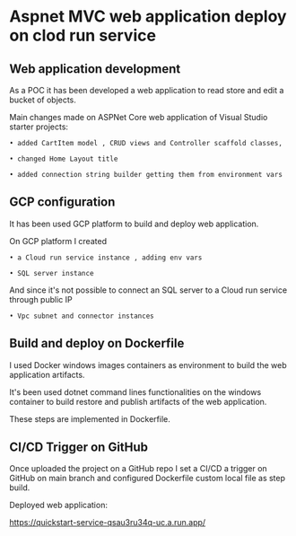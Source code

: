 # Aspnet MVC web application deploy on clod run service 



## Web application development 



As a POC it has been developed a web application to read store and edit a bucket of objects.



Main changes made on ASPNet Core web application of Visual Studio starter projects:

	• added CartItem model , CRUD views and Controller scaffold classes,

	• changed Home Layout title

	• added connection string builder getting them from environment vars



## GCP configuration



It has been used GCP platform to build and deploy web application.



On GCP platform I created

	• a Cloud run service instance , adding env vars 

	• SQL server instance 

And since it's not possible to connect an SQL server to a Cloud run service through public IP 

	• Vpc subnet and connector instances



## Build and deploy on Dockerfile



I used Docker windows images containers as environment to build the web application artifacts.



It's been used dotnet command lines functionalities on the windows container to build restore and publish artifacts of the web application.



These steps are implemented in Dockerfile.



## CI/CD Trigger on GitHub 



Once uploaded the project on a GitHub repo I set a CI/CD a trigger on GitHub on main branch and configured Dockerfile custom local file as step build.




Deployed web application:

https://quickstart-service-qsau3ru34q-uc.a.run.app/
